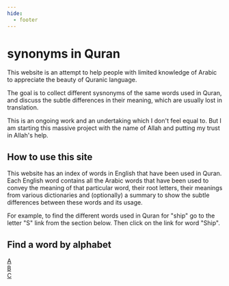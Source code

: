 ```yaml
---
hide:
  - footer
---
```


# synonyms in Quran

This website is an attempt to help people with limited knowledge of Arabic to appreciate the beauty of Quranic language.

The goal is to collect different sysnonyms of the same words used in Quran, and discuss the subtle differences in their meaning, which are usually lost in translation.

This is an ongoing work and an undertaking which I don't feel equal to. But I am starting this massive project with the name of Allah and putting my trust in Allah's help.

## How to use this site

This website has an index of words in English that have been used in Quran. Each English word contains all the Arabic words that have been used to convey the meaning of that particular word, their root letters, their meanings from various dictionaries and (optionally) a summary to show the subtle differences between these words and its usage.

For example, to find the different words used in Quran for "ship" go to the letter "S" link from the section below. Then click on the link for word "Ship".

## Find a word by alphabet

[A](/synonyms-in-quran/A)
<br>
[B](/synonyms-in-quran/B)
<br>
[C](/synonyms-in-quran/C)
<br>